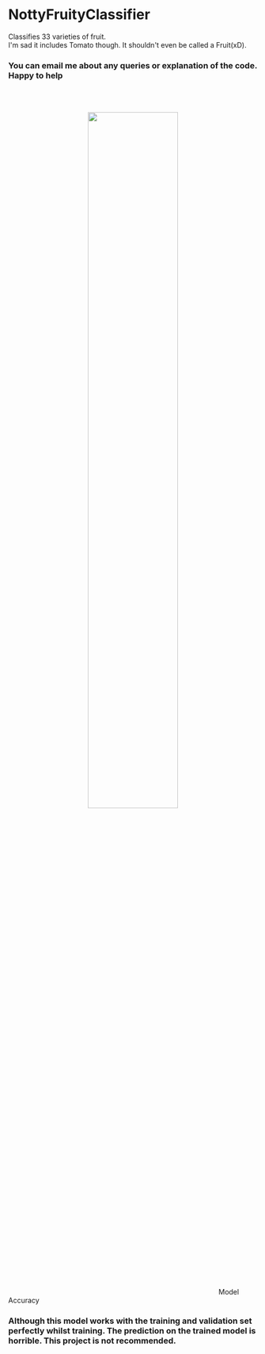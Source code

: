 # NottyFruityClassifier
Classifies 33 varieties of fruit. </br> I'm sad it includes Tomato though. It shouldn't even be called a Fruit(xD).
</br>
### You can email me about any queries or explanation of the code. Happy to help
</br>
</br>
<p align="center">
<img src="https://user-images.githubusercontent.com/45201620/113436386-4269af80-9402-11eb-830d-eaeacbeebdb7.png" width="60%" align="center"></img></p>
</br >
&nbsp; &nbsp; &nbsp; &nbsp; &nbsp; &nbsp; &nbsp; &nbsp; &nbsp; &nbsp; &nbsp; &nbsp; &nbsp; &nbsp; &nbsp; &nbsp; &nbsp; &nbsp; &nbsp; &nbsp; &nbsp; &nbsp; &nbsp; &nbsp; &nbsp; &nbsp; &nbsp; &nbsp; &nbsp; &nbsp; &nbsp; &nbsp; &nbsp; &nbsp; &nbsp; &nbsp; &nbsp; &nbsp; &nbsp; &nbsp; &nbsp; &nbsp; &nbsp; &nbsp; &nbsp; &nbsp; &nbsp; &nbsp; &nbsp; &nbsp; &nbsp; &nbsp; &nbsp; &nbsp; Model Accuracy


### Although this model works with the training and validation set perfectly whilst training. The prediction on the trained model is horrible. This project is not recommended. 
